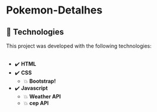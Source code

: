 # Pokemon-Detalhes
## :rocket: Technologies
This project was developed with the following technologies: <br><br>

- :heavy_check_mark: **HTML**
- :heavy_check_mark: **CSS**
  - :boom: **Bootstrap!**
- :heavy_check_mark: **Javascript**
  - :boom: **Weather API**
  - :boom: **cep API**
<br><br>
